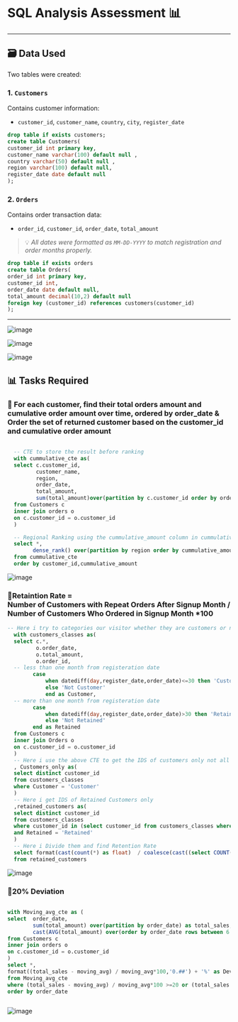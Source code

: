 # SQL Analysis Assessment 📊
---

## 🗃️ Data Used
Two tables were created:

### 1. `Customers`
Contains customer information:
- `customer_id`, `customer_name`, `country`, `city`, `register_date`
```sql
drop table if exists customers;
create table Customers(
customer_id int primary key,
customer_name varchar(100) default null ,
country varchar(50) default null ,
region varchar(100) default null,
register_date date default null
);
```

### 2. `Orders`
Contains order transaction data:
- `order_id`, `customer_id`, `order_date`, `total_amount`
> 💡 *All dates were formatted as `MM-DD-YYYY` to match registration and order months properly.*
```sql
drop table if exists orders 
create table Orders(
order_id int primary key,
customer_id int,
order_date date default null,
total_amount decimal(10,2) default null
foreign key (customer_id) references customers(customer_id)
);
```


---
![image](https://github.com/user-attachments/assets/36980b47-50fe-4862-b4fa-7dddd9aad0a5)

![image](https://github.com/user-attachments/assets/815c3983-b487-4156-a4f4-c22daafa3193)

![image](https://github.com/user-attachments/assets/17118320-43ec-46f7-ab21-71baae8632c2)

## 📊 Tasks Required


### 🔹 For each customer, find their total orders amount and cumulative order amount over time, ordered by order_date & Order the set of returned customer based on the customer_id and cumulative order amount 
```sql

  -- CTE to store the result before ranking 
  with cummulative_cte as(
  select c.customer_id,
		 customer_name,
		 region,
		 order_date,
		 total_amount,
		 sum(total_amount)over(partition by c.customer_id order by order_date asc ) as cummulative_amount
  from Customers c
  inner join orders o
  on c.customer_id = o.customer_id
  )

  -- Regional Ranking using the cummulative_amount column in cummulative_cte CTE
  select *,
		dense_rank() over(partition by region order by cummulative_amount desc) as Regional_Rank
  from cummulative_cte
  order by customer_id,cummulative_amount

```


![image](https://github.com/user-attachments/assets/3d775810-e8d3-4640-8de3-211fcde3e088)



### 🔹Retaintion Rate = Number of Customers with Repeat Orders After Signup Month / Number of Customers Who Ordered in Signup Month *100
```sql
-- Here i try to categories our visitor whether they are customers or not and wether they are retained or not 
  with customers_classes as(
  select c.*,
		 o.order_date,
		 o.total_amount,
		 o.order_id,
  -- less than one month from registeration date
		case 
			when datediff(day,register_date,order_date)<=30 then 'Customer'
			else 'Not Customer'
			end as Customer,
  -- more than one month from registeration date
		case 
			when datediff(day,register_date,order_date)>30 then 'Retained'
			else 'Not Retained'
		end as Retained
  from Customers c 
  inner join Orders o 
  on c.customer_id = o.customer_id
  )
  -- Here i use the above CTE to get the IDS of customers only not all visitors
  , Customers_only as(
  select distinct customer_id
  from customers_classes
  where Customer = 'Customer'
  )
  -- Here i get IDS of Retained Customers only 
  ,retained_customers as(
  select distinct customer_id
  from customers_classes
  where customer_id in (select customer_id from customers_classes where Customer = 'Customer') 
  and Retained = 'Retained'
  )
  -- Here i Divide them and find Retention Rate
  select format(cast(count(*) as float)  / coalesce(cast((select COUNT(*) from Customers_only) as float),1) *100,'0.#') + '%' as Retention_Rate
  from retained_customers

```
![image](https://github.com/user-attachments/assets/6d683ec4-7586-4c1d-9a4a-a985eb1bcaf4)

### 🔹20% Deviation
```sql

with Moving_avg_cte as (
select  order_date,
		sum(total_amount) over(partition by order_date) as total_sales,
		cast(AVG(total_amount) over(order by order_date rows between 6 preceding and current row) as decimal(10,1))as moving_avg
from Customers c 
inner join orders o 
on c.customer_id = o.customer_id
)
select *,
format((total_sales - moving_avg) / moving_avg*100,'0.##') + '%' as Deviation_perc
from Moving_avg_cte
where (total_sales - moving_avg) / moving_avg*100 >=20 or (total_sales - moving_avg) / moving_avg*100<=-20
order by order_date



```
![image](https://github.com/user-attachments/assets/9c8b5d45-5be9-4888-a8b5-5eaf8dbb59f4)

